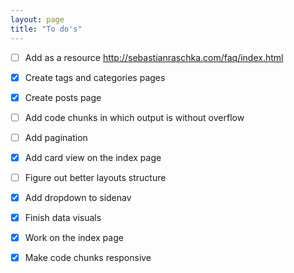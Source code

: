 ```yaml
---
layout: page
title: "To do's"
---
```

  

- [ ] Add as a resource http://sebastianraschka.com/faq/index.html

- [x] Create tags and categories pages
  
- [x] Create posts page
  
- [ ] Add code chunks in which output is without overflow

- [ ] Add pagination
  
- [x] Add card view on the index page
  
- [ ] Figure out better layouts structure
  
- [x] Add dropdown to sidenav
  
- [x] Finish data visuals
  
- [x] Work on the index page
  
- [x] Make code chunks responsive
